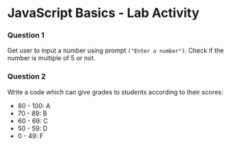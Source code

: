 # JavaScript Basics - Lab Activity

### Question 1

Get user to input a number using prompt `("Enter a number")`. Check if the number is multiple of 5 or not.

### Question 2
Write a code which can give grades to students according to their scores:
- 80 - 100: A
- 70 - 89: B
- 60 - 69: C
- 50 - 59: D
- 0 - 49: F